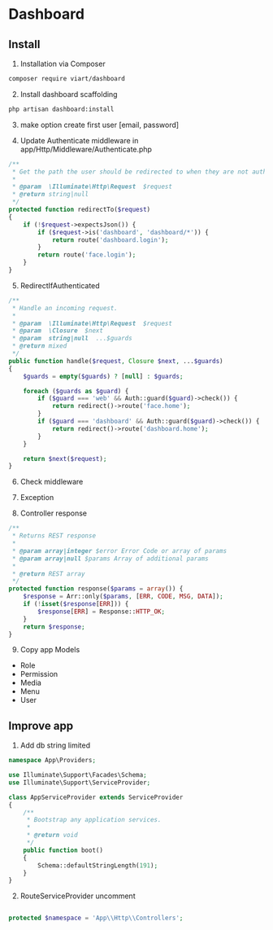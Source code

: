 # Dashboard

## Install

1. Installation via Composer

```bash
composer require viart/dashboard
```

2. Install dashboard scaffolding

```bash
php artisan dashboard:install
```

3. make option create first user [email, password]

4. Update Authenticate middleware in app/Http/Middleware/Authenticate.php

```php
/**
 * Get the path the user should be redirected to when they are not authenticated.
 *
 * @param  \Illuminate\Http\Request  $request
 * @return string|null
 */
protected function redirectTo($request)
{
    if (!$request->expectsJson()) {
        if ($request->is('dashboard', 'dashboard/*')) {
            return route('dashboard.login');
        }
        return route('face.login');
    }
}
```

5. RedirectIfAuthenticated

```php
/**
 * Handle an incoming request.
 *
 * @param  \Illuminate\Http\Request  $request
 * @param  \Closure  $next
 * @param  string|null  ...$guards
 * @return mixed
 */
public function handle($request, Closure $next, ...$guards)
{
    $guards = empty($guards) ? [null] : $guards;

    foreach ($guards as $guard) {
        if ($guard === 'web' && Auth::guard($guard)->check()) {
            return redirect()->route('face.home');
        }
        if ($guard === 'dashboard' && Auth::guard($guard)->check()) {
            return redirect()->route('dashboard.home');
        }
    }

    return $next($request);
}
```

6. Check middleware

7. Exception

8. Controller response

```php
/**
 * Returns REST response
 *
 * @param array|integer $error Error Code or array of params
 * @param array|null $params Array of additional params
 *
 * @return REST array
 */
protected function response($params = array()) {
    $response = Arr::only($params, [ERR, CODE, MSG, DATA]);
    if (!isset($response[ERR])) {
        $response[ERR] = Response::HTTP_OK;
    }
    return $response;
}
```

9. Copy app Models

- Role
- Permission
- Media
- Menu
- User

## Improve app

1. Add db string limited

```php
namespace App\Providers;

use Illuminate\Support\Facades\Schema;
use Illuminate\Support\ServiceProvider;

class AppServiceProvider extends ServiceProvider
{
    /**
     * Bootstrap any application services.
     *
     * @return void
     */
    public function boot()
    {
        Schema::defaultStringLength(191);
    }
}
```

2. RouteServiceProvider uncomment

```php

protected $namespace = 'App\\Http\\Controllers';
```

